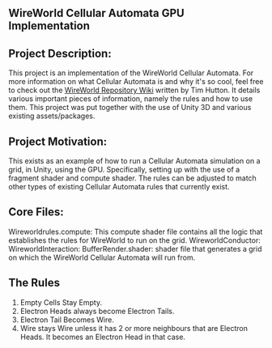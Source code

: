 ## WireWorld Cellular Automata GPU Implementation

## Project Description:
This project is an implementation of the WireWorld Cellular Automata. For more information on what Cellular Automata is and why it's so cool, feel free to check out the [WireWorld Repository Wiki](https://github.com/GollyGang/ruletablerepository/wiki") written by Tim Hutton. It details various important pieces of information, namely the rules and how to use them. This project was put together with the use of Unity 3D and various existing assets/packages.  

## Project Motivation:
This exists as an example of how to run a Cellular Automata simulation on a grid, in Unity, using the GPU. Specifically, setting up with the use of a fragment shader and compute shader. The rules can be adjusted to match other types of existing Cellular Automata rules that currently exist.

## Core Files:
Wireworldrules.compute: This compute shader file contains all the logic that establishes the rules for WireWorld to run on the grid. 
WireworldConductor:
WireworldInteraction:
BufferRender.shader: shader file that generates a grid on which the WireWorld Cellular Automata will run from. 

## The Rules
1) Empty Cells Stay Empty.
2) Electron Heads always become Electron Tails.
3) Electron Tail Becomes Wire.
4) Wire stays Wire unless it has 2 or more neighbours that are Electron Heads. It becomes an Electron Head in that case.
